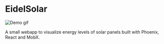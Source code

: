 # EidelSolar

![Demo gif](https://github.com/olieidel/eidel_solar/blob/master/_readme_images/demo.gif?raw=true)

A small webapp to visualize energy levels of solar panels built with Phoenix, React and MobX.
